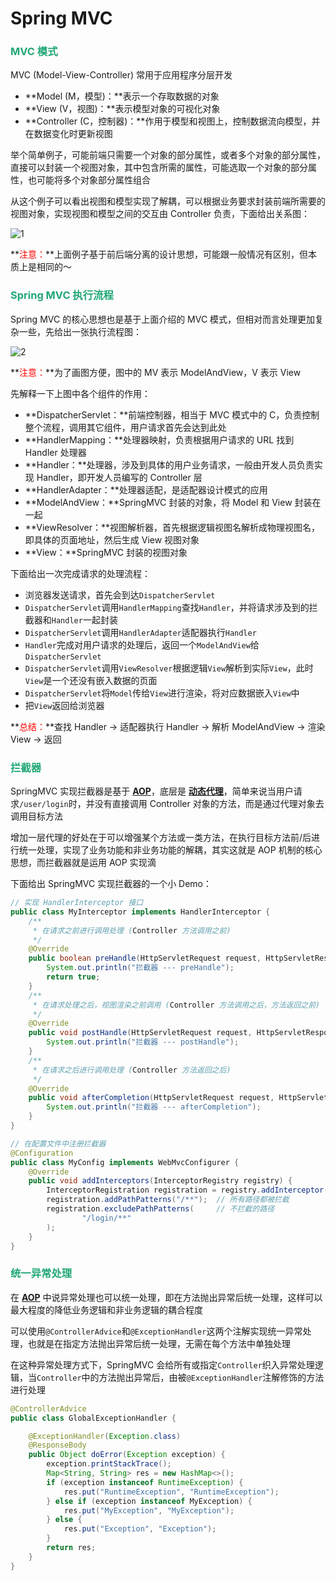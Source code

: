 # Spring MVC

### <font color=#1FA774>MVC 模式</font>

MVC (Model-View-Controller) 常用于应用程序分层开发

- **Model (M，模型)：**表示一个存取数据的对象
- **View (V，视图)：**表示模型对象的可视化对象
- **Controller (C，控制器)：**作用于模型和视图上，控制数据流向模型，并在数据变化时更新视图

举个简单例子，可能前端只需要一个对象的部分属性，或者多个对象的部分属性，直接可以封装一个视图对象，其中包含所需的属性，可能选取一个对象的部分属性，也可能将多个对象部分属性组合

从这个例子可以看出视图和模型实现了解耦，可以根据业务要求封装前端所需要的视图对象，实现视图和模型之间的交互由 Controller 负责，下面给出关系图：

![1](https://cdn.jsdelivr.net/gh/LFool/new-image-hosting@master/20230705/0255261688496926AavCKg1.svg)

**<font color='red'>注意：</font>**上面例子基于前后端分离的设计思想，可能跟一般情况有区别，但本质上是相同的～

### <font color=#1FA774>Spring MVC 执行流程</font>

Spring MVC 的核心思想也是基于上面介绍的 MVC 模式，但相对而言处理更加复杂一些，先给出一张执行流程图：

![2](https://cdn.jsdelivr.net/gh/LFool/new-image-hosting@master/20230705/1540281688542828ux1MH32.svg)

**<font color='red'>注意：</font>**为了画图方便，图中的 MV 表示 ModelAndView，V 表示 View

先解释一下上图中各个组件的作用：

- **DispatcherServlet：**前端控制器，相当于 MVC 模式中的 C，负责控制整个流程，调用其它组件，用户请求首先会达到此处
- **HandlerMapping：**处理器映射，负责根据用户请求的 URL 找到 Handler 处理器
- **Handler：**处理器，涉及到具体的用户业务请求，一般由开发人员负责实现 Handler，即开发人员编写的 Controller 层
- **HandlerAdapter：**处理器适配，是适配器设计模式的应用
- **ModelAndView：**SpringMVC 封装的对象，将 Model 和 View 封装在一起
- **ViewResolver：**视图解析器，首先根据逻辑视图名解析成物理视图名，即具体的页面地址，然后生成 View 视图对象
- **View：**SpringMVC 封装的视图对象

下面给出一次完成请求的处理流程：

- 浏览器发送请求，首先会到达`DispatcherServlet`
- `DispatcherServlet`调用`HandlerMapping`查找`Handler`，并将请求涉及到的拦截器和`Handler`一起封装
- `DispatcherServlet`调用`HandlerAdapter`适配器执行`Handler`
- `Handler`完成对用户请求的处理后，返回一个`ModelAndView`给`DispatcherServlet`
- `DispatcherServlet`调用`ViewResolver`根据逻辑`View`解析到实际`View`，此时`View`是一个还没有嵌入数据的页面
- `DispatcherServlet`将`Model`传给`View`进行渲染，将对应数据嵌入`View`中
- 把`View`返回给浏览器

**<font color='red'>总结：</font>**查找 Handler -> 适配器执行 Handler -> 解析 ModelAndView -> 渲染 View -> 返回

### <font color=#1FA774>拦截器</font>

SpringMVC 实现拦截器是基于 **[AOP](./Spring-AOP.html)**，底层是 **[动态代理](../java/代理模式-静态-动态.html#动态代理)**，简单来说当用户请求`/user/login`时，并没有直接调用 Controller 对象的方法，而是通过代理对象去调用目标方法

增加一层代理的好处在于可以增强某个方法或一类方法，在执行目标方法前/后进行统一处理，实现了业务功能和非业务功能的解耦，其实这就是 AOP 机制的核心思想，而拦截器就是运用 AOP 实现滴

下面给出 SpringMVC 实现拦截器的一个小 Demo：

```java
// 实现 HandlerInterceptor 接口
public class MyInterceptor implements HandlerInterceptor {
    /**
     * 在请求之前进行调用处理 (Controller 方法调用之前)
     */
    @Override
    public boolean preHandle(HttpServletRequest request, HttpServletResponse response, Object handler) throws Exception {
        System.out.println("拦截器 --- preHandle");
        return true;
    }
    /**
     * 在请求处理之后，视图渲染之前调用 (Controller 方法调用之后，方法返回之前)
     */
    @Override
    public void postHandle(HttpServletRequest request, HttpServletResponse response, Object handler, ModelAndView modelAndView) throws Exception {
        System.out.println("拦截器 --- postHandle");
    }
    /**
     * 在请求之后进行调用处理 (Controller 方法返回之后)
     */
    @Override
    public void afterCompletion(HttpServletRequest request, HttpServletResponse response, Object handler, Exception ex) throws Exception {
        System.out.println("拦截器 --- afterCompletion");
    }
}

// 在配置文件中注册拦截器
@Configuration
public class MyConfig implements WebMvcConfigurer {
    @Override
    public void addInterceptors(InterceptorRegistry registry) {
        InterceptorRegistration registration = registry.addInterceptor(new MyInterceptor());
        registration.addPathPatterns("/**");  // 所有路径都被拦截
        registration.excludePathPatterns(     // 不拦截的路径
                "/login/**"
        );
    }
}
```

### <font color=#1FA774>统一异常处理</font>

在 **[AOP](./Spring-AOP.html)** 中说异常处理也可以统一处理，即在方法抛出异常后统一处理，这样可以最大程度的降低业务逻辑和非业务逻辑的耦合程度

可以使用`@ControllerAdvice`和`@ExceptionHandler`这两个注解实现统一异常处理，也就是在指定方法抛出异常后统一处理，无需在每个方法中单独处理

在这种异常处理方式下，SpringMVC 会给所有或指定`Controller`织入异常处理逻辑，当`Controller`中的方法抛出异常后，由被`@ExceptionHandler`注解修饰的方法进行处理

```java
@ControllerAdvice
public class GlobalExceptionHandler {

    @ExceptionHandler(Exception.class)
    @ResponseBody
    public Object doError(Exception exception) {
        exception.printStackTrace();
        Map<String, String> res = new HashMap<>();
        if (exception instanceof RuntimeException) {
            res.put("RuntimeException", "RuntimeException");
        } else if (exception instanceof MyException) {
            res.put("MyException", "MyException");
        } else {
            res.put("Exception", "Exception");
        }
        return res;
    }
}
```